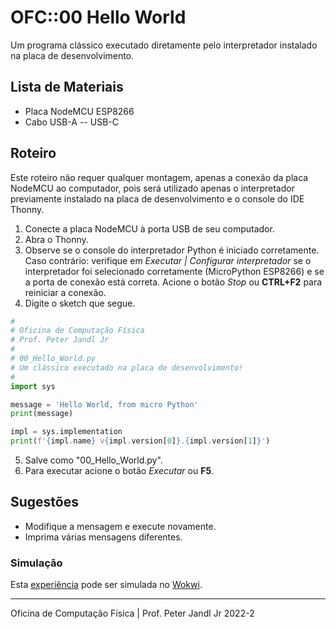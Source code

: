 # OFC::00 Hello World

Um programa clássico executado diretamente pelo interpretador instalado na placa de desenvolvimento.

## Lista de Materiais

* Placa NodeMCU ESP8266
* Cabo USB-A -- USB-C

## Roteiro

Este roteiro não requer qualquer montagem, apenas a conexão da placa NodeMCU ao computador, pois será utilizado apenas o interpretador previamente instalado na placa de desenvolvimento e o console do IDE Thonny.

1. Conecte a placa NodeMCU à porta USB de seu computador.
2. Abra o Thonny.
3. Observe se o console do interpretador Python é iniciado corretamente. Caso contrário: verifique em *Executar | Configurar interpretador* se o interpretador foi selecionado corretamente (MicroPython ESP8266) e se a porta de conexão está correta. Acione o botão *Stop* ou **CTRL+F2** para reiniciar a conexão.
4. Digite o sketch que segue.

```python
#
# Oficina de Computação Física
# Prof. Peter Jandl Jr
#
# 00_Hello_World.py
# Um clássico executado na placa de desenvolvimento!
#
import sys

message = 'Hello World, from micro Python'
print(message)

impl = sys.implementation
print(f'{impl.name} v{impl.version[0]}.{impl.version[1]}')

```

5. Salve como "00_Hello_World.py".
6. Para executar acione o botão *Executar* ou **F5**.

## Sugestões

* Modifique a mensagem e execute novamente.
* Imprima várias mensagens diferentes.

### Simulação

Esta [experiência](https://wokwi.com/projects/345887141617730130) pode ser simulada no [Wokwi](https://wokwi.com/projects/345887141617730130).

---

Oficina de Computação Física | Prof. Peter Jandl Jr
2022-2
